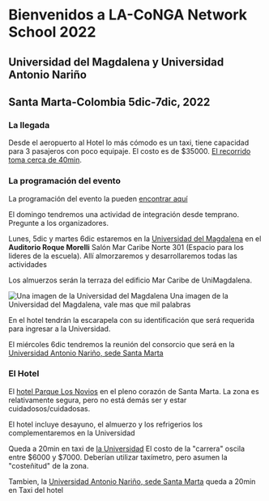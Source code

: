 # Bienvenidos a LA-CoNGA Network School 2022
## Universidad del Magdalena y Universidad Antonio Nariño
## Santa Marta-Colombia 5dic-7dic, 2022


### La llegada
Desde el aeropuerto al Hotel lo más cómodo es un taxi, tiene capacidad para 3 pasajeros con poco equipaje. El costo es de $35000. [El recorrido toma cerca de 40min](https://www.rome2rio.com/es/map/Aeropuerto-Santa-Marta-SMR/Hotel-Parque-de-los-Novios-Inn-Santa-Marta).

### La programación del evento
La programación del evento la pueden [encontrar aquí](https://eventos.redclara.net/event/1120/)

El domingo tendremos una actividad de integración desde temprano. Pregunte a los organizadores.

Lunes, 5dic y martes 6dic estaremos en la [Universidad del Magdalena](https://www.google.com/maps/place/Universidad+del+Magdalena/@11.2255748,-74.1877286,17z/data=!4m5!3m4!1s0x8ef4f5a5b24fb07f:0xb2cb35bcc3e481ad!8m2!3d11.2262461!4d-74.1873608) en el **Auditorio Roque Morelli**
Salón Mar Caribe Norte 301 (Espacio para los lideres de la escuela). Allí almorzaremos y desarrollaremos todas las actividades

Los almuerzos serán la terraza del edificio Mar Caribe de UniMagdalena.

![Una imagen de la Universidad del Magdalena](https://github.com/nunezluis/MisCursos/blob/main/LACoNGASchool2022/mapa_unimag.png) Una imagen de la Universidad del Magdalena, vale mas que mil palabras

En el hotel tendrán la escarapela con su identificación que será requerida para ingresar a la Universidad.

El miércoles 6dic tendremos la reunión del consorcio que será en la [Universidad Antonio Nariño, sede Santa Marta](https://www.google.com/maps/place/Universidad+Antonio+Nariño/@11.2213824,-74.1730454,15z/data=!4m5!3m4!1s0x0:0xdd12a56d40d53771!8m2!3d11.2213824!4d-74.1730454)

### El Hotel
El [hotel Parque Los Novios](http://parque-de-los-novios-inn.hotelinsantamarta.com/es/) en el pleno corazón de Santa Marta. La zona es relativamente segura, pero no está demás ser y estar cuidadosos/cuidadosas.

El hotel incluye desayuno, el almuerzo y los refrigerios los complementaremos en la Universidad

Queda a 20min en taxi de [la Universidad](https://www.google.com/maps/dir/Hotel+Parque+de+los+Novios+inn,+Comuna+2,+Santa+Marta,+Magdalena/Universidad+del+Magdalena,+Carrera+32+%2322-08,+Santa+Marta,+Magdalena/@11.2314035,-74.2091623,15z/data=!3m1!4b1!4m14!4m13!1m5!1m1!1s0x8ef4f5be1f75b3cf:0x5e5bec8dc7ed8382!2m2!1d-74.213185!2d11.2413015!1m5!1m1!1s0x8ef4f5a5b24fb07f:0xb2cb35bcc3e481ad!2m2!1d-74.1873608!2d11.2262461!3e0) El costo de la "carrera" oscila entre $6000 y $7000. Deberían utilizar taxímetro, pero asumen la "costeñitud" de la zona.

Tambien, la [Universidad Antonio Nariño, sede Santa Marta](https://www.google.com/maps/dir/Hotel+Parque+de+los+Novios+inn,+Comuna+2,+Santa+Marta,+Magdalena/Universidad+Antonio+Nariño,+470001,+Santa+Marta,+Magdalena/@11.2297444,-74.2020046,15z/data=!3m1!4b1!4m14!4m13!1m5!1m1!1s0x8ef4f5be1f75b3cf:0x5e5bec8dc7ed8382!2m2!1d-74.213185!2d11.2413015!1m5!1m1!1s0x8ef4f56e3d18cdf5:0xdd12a56d40d53771!2m2!1d-74.1730454!2d11.2213824!3e0) queda a 20min en Taxi del hotel
